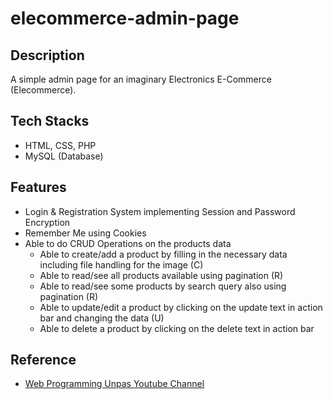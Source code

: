 # elecommerce-admin-page

## Description
A simple admin page for an imaginary Electronics E-Commerce (Elecommerce).

## Tech Stacks
- HTML, CSS, PHP
- MySQL (Database)

## Features
- Login & Registration System implementing Session and Password Encryption
- Remember Me using Cookies
- Able to do CRUD Operations on the products data
    - Able to create/add a product by filling in the necessary data including file handling for the image (C)
    - Able to read/see all products available using pagination (R)
    - Able to read/see some products by search query also using pagination (R)
    - Able to update/edit a product by clicking on the update text in action bar and changing the data (U)
    - Able to delete a product by clicking on the delete text in action bar

## Reference
- [Web Programming Unpas Youtube Channel](https://www.youtube.com/@sandhikagalihWPU)